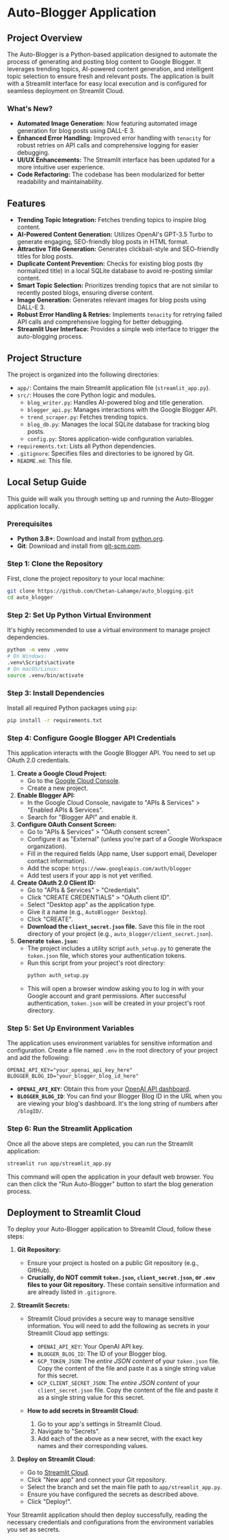 # Auto-Blogger Application

## Project Overview

The Auto-Blogger is a Python-based application designed to automate the process of generating and posting blog content to Google Blogger. It leverages trending topics, AI-powered content generation, and intelligent topic selection to ensure fresh and relevant posts. The application is built with a Streamlit interface for easy local execution and is configured for seamless deployment on Streamlit Cloud.

### What's New?

*   **Automated Image Generation:** Now featuring automated image generation for blog posts using DALL-E 3.
*   **Enhanced Error Handling:** Improved error handling with `tenacity` for robust retries on API calls and comprehensive logging for easier debugging.
*   **UI/UX Enhancements:** The Streamlit interface has been updated for a more intuitive user experience.
*   **Code Refactoring:** The codebase has been modularized for better readability and maintainability.

## Features

*   **Trending Topic Integration:** Fetches trending topics to inspire blog content.
*   **AI-Powered Content Generation:** Utilizes OpenAI's GPT-3.5 Turbo to generate engaging, SEO-friendly blog posts in HTML format.
*   **Attractive Title Generation:** Generates clickbait-style and SEO-friendly titles for blog posts.
*   **Duplicate Content Prevention:** Checks for existing blog posts (by normalized title) in a local SQLite database to avoid re-posting similar content.
*   **Smart Topic Selection:** Prioritizes trending topics that are not similar to recently posted blogs, ensuring diverse content.
*   **Image Generation:** Generates relevant images for blog posts using DALL-E 3.
*   **Robust Error Handling & Retries:** Implements `tenacity` for retrying failed API calls and comprehensive logging for better debugging.
*   **Streamlit User Interface:** Provides a simple web interface to trigger the auto-blogging process.

## Project Structure

The project is organized into the following directories:

*   `app/`: Contains the main Streamlit application file (`streamlit_app.py`).
*   `src/`: Houses the core Python logic and modules.
    *   `blog_writer.py`: Handles AI-powered blog and title generation.
    *   `blogger_api.py`: Manages interactions with the Google Blogger API.
    *   `trend_scraper.py`: Fetches trending topics.
    *   `blog_db.py`: Manages the local SQLite database for tracking blog posts.
    *   `config.py`: Stores application-wide configuration variables.
*   `requirements.txt`: Lists all Python dependencies.
*   `.gitignore`: Specifies files and directories to be ignored by Git.
*   `README.md`: This file.

## Local Setup Guide

This guide will walk you through setting up and running the Auto-Blogger application locally.

### Prerequisites

*   **Python 3.8+**: Download and install from [python.org](https://www.python.org/downloads/).
*   **Git**: Download and install from [git-scm.com](https://git-scm.com/downloads).

### Step 1: Clone the Repository

First, clone the project repository to your local machine:

```bash
git clone https://github.com/Chetan-Lahamge/auto_blogging.git
cd auto_blogger
```

### Step 2: Set Up Python Virtual Environment

It's highly recommended to use a virtual environment to manage project dependencies.

```bash
python -m venv .venv
# On Windows:
.venv\Scripts\activate
# On macOS/Linux:
source .venv/bin/activate
```

### Step 3: Install Dependencies

Install all required Python packages using `pip`:

```bash
pip install -r requirements.txt
```

### Step 4: Configure Google Blogger API Credentials

This application interacts with the Google Blogger API. You need to set up OAuth 2.0 credentials.

1.  **Create a Google Cloud Project:**
    *   Go to the [Google Cloud Console](https://console.cloud.google.com/).
    *   Create a new project.
2.  **Enable Blogger API:**
    *   In the Google Cloud Console, navigate to "APIs & Services" > "Enabled APIs & Services".
    *   Search for "Blogger API" and enable it.
3.  **Configure OAuth Consent Screen:**
    *   Go to "APIs & Services" > "OAuth consent screen".
    *   Configure it as "External" (unless you're part of a Google Workspace organization).
    *   Fill in the required fields (App name, User support email, Developer contact information).
    *   Add the scope: `https://www.googleapis.com/auth/blogger`
    *   Add test users if your app is not yet verified.
4.  **Create OAuth 2.0 Client ID:**
    *   Go to "APIs & Services" > "Credentials".
    *   Click "CREATE CREDENTIALS" > "OAuth client ID".
    *   Select "Desktop app" as the application type.
    *   Give it a name (e.g., `AutoBlogger Desktop`).
    *   Click "CREATE".
    *   **Download the `client_secret.json` file.** Save this file in the root directory of your project (e.g., `auto_blogger/client_secret.json`).
5.  **Generate `token.json`:**
    *   The project includes a utility script `auth_setup.py` to generate the `token.json` file, which stores your authentication tokens.
    *   Run this script from your project's root directory:
        ```bash
        python auth_setup.py
        ```
    *   This will open a browser window asking you to log in with your Google account and grant permissions. After successful authentication, `token.json` will be created in your project's root directory.

### Step 5: Set Up Environment Variables

The application uses environment variables for sensitive information and configuration. Create a file named `.env` in the root directory of your project and add the following:

```
OPENAI_API_KEY="your_openai_api_key_here"
BLOGGER_BLOG_ID="your_blogger_blog_id_here"
```

*   **`OPENAI_API_KEY`**: Obtain this from your [OpenAI API dashboard](https://platform.openai.com/account/api-keys).
*   **`BLOGGER_BLOG_ID`**: You can find your Blogger Blog ID in the URL when you are viewing your blog's dashboard. It's the long string of numbers after `/blogID/`.

### Step 6: Run the Streamlit Application

Once all the above steps are completed, you can run the Streamlit application:

```bash
streamlit run app/streamlit_app.py
```

This command will open the application in your default web browser. You can then click the "Run Auto-Blogger" button to start the blog generation process.

## Deployment to Streamlit Cloud

To deploy your Auto-Blogger application to Streamlit Cloud, follow these steps:

1.  **Git Repository:**
    *   Ensure your project is hosted on a public Git repository (e.g., GitHub).
    *   **Crucially, do NOT commit `token.json`, `client_secret.json`, or `.env` files to your Git repository.** These contain sensitive information and are already listed in `.gitignore`.

2.  **Streamlit Secrets:**
    *   Streamlit Cloud provides a secure way to manage sensitive information. You will need to add the following as secrets in your Streamlit Cloud app settings:
        *   `OPENAI_API_KEY`: Your OpenAI API key.
        *   `BLOGGER_BLOG_ID`: The ID of your Blogger blog.
        *   `GCP_TOKEN_JSON`: The *entire JSON content* of your `token.json` file. Copy the content of the file and paste it as a single string value for this secret.
        *   `GCP_CLIENT_SECRET_JSON`: The *entire JSON content* of your `client_secret.json` file. Copy the content of the file and paste it as a single string value for this secret.

    *   **How to add secrets in Streamlit Cloud:**
        1.  Go to your app's settings in Streamlit Cloud.
        2.  Navigate to "Secrets".
        3.  Add each of the above as a new secret, with the exact key names and their corresponding values.

3.  **Deploy on Streamlit Cloud:**
    *   Go to [Streamlit Cloud](https://share.streamlit.io/).
    *   Click "New app" and connect your Git repository.
    *   Select the branch and set the main file path to `app/streamlit_app.py`.
    *   Ensure you have configured the secrets as described above.
    *   Click "Deploy!".

Your Streamlit application should then deploy successfully, reading the necessary credentials and configurations from the environment variables you set as secrets.
